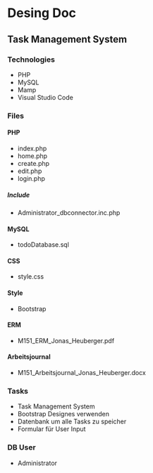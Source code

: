 # Desing Doc

## Task Management System

### Technologies
- PHP
- MySQL
- Mamp
- Visual Studio Code

### Files
#### PHP
- index.php
- home.php
- create.php 
- edit.php
- login.php
##### Include
- Administrator_dbconnector.inc.php
#### MySQL
- todoDatabase.sql
#### CSS
- style.css
#### Style
- Bootstrap
#### ERM
- M151_ERM_Jonas_Heuberger.pdf
#### Arbeitsjournal
- M151_Arbeitsjournal_Jonas_Heuberger.docx

### Tasks
- Task Management System
- Bootstrap Designes verwenden
- Datenbank um alle Tasks zu speicher
- Formular für User Input

### DB User
- Administrator
